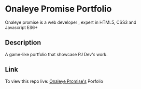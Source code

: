 # Onaleye Promise Portfolio
Onaleye promise is a web developer , expert in HTML5, CSS3 and Javascript ES6+

## Description
A game-like portfolio that showcase PJ Dev's work.

## Link
To view this repo live: [Onaleye Promise's](https://onaleyepromise.github.io) Porfolio
